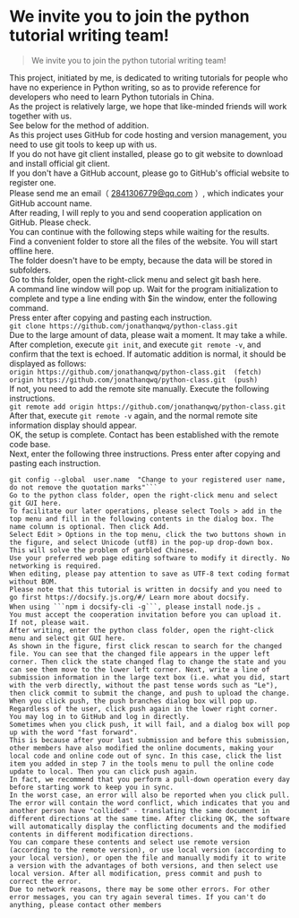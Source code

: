 # We invite you to join the python tutorial writing team!

> We invite you to join the python tutorial writing team!

This project, initiated by me, is dedicated to writing tutorials for people who have no experience in Python writing, so as to provide reference for developers who need to learn Python tutorials in China.  
As the project is relatively large, we hope that like-minded friends will work together with us.  
See below for the method of addition.  
As this project uses GitHub for code hosting and version management, you need to use git tools to keep up with us.  
If you do not have git client installed, please go to git website to download and install official git client.  
If you don't have a GitHub account, please go to GitHub's official website to register one.  
Please send me an email（ 2841306779@qq.com ）, which indicates your GitHub account name.  
After reading, I will reply to you and send cooperation application on GitHub. Please check.  
You can continue with the following steps while waiting for the results.  
Find a convenient folder to store all the files of the website. You will start offline here.  
The folder doesn't have to be empty, because the data will be stored in subfolders.  
Go to this folder, open the right-click menu and select git bash here.  
A command line window will pop up. Wait for the program initialization to complete and type a line ending with $in the window, enter the following command.  
Press enter after copying and pasting each instruction.  
```git clone https://github.com/jonathanqwq/python-class.git```  
Due to the large amount of data, please wait a moment. It may take a while.  
After completion, execute ```git init```, and execute ```git remote -v```, and confirm that the text is echoed. If automatic addition is normal, it should be displayed as follows:  
```origin https://github.com/jonathanqwq/python-class.git  (fetch)```  
```origin https://github.com/jonathanqwq/python-class.git  (push)```  
If not, you need to add the remote site manually. Execute the following instructions.  
```git remote add origin https://github.com/jonathanqwq/python-class.git```  
After that, execute ```git remote -v``` again, and the normal remote site information display should appear.  
OK, the setup is complete. Contact has been established with the remote code base.  
Next, enter the following three instructions. Press enter after copying and pasting each instruction.  
```git config --global  user.email  "Change to your registered email, do not remove the quotation marks"  
git config --global  user.name  "Change to your registered user name, do not remove the quotation marks"```  
Go to the python class folder, open the right-click menu and select git GUI here.  
To facilitate our later operations, please select Tools > add in the top menu and fill in the following contents in the dialog box. The name column is optional. Then click Add.  
Select Edit > Options in the top menu, click the two buttons shown in the figure, and select Unicode (utf8) in the pop-up drop-down box. This will solve the problem of garbled Chinese.  
Use your preferred web page editing software to modify it directly. No networking is required.  
When editing, please pay attention to save as UTF-8 text coding format without BOM.  
Please note that this tutorial is written in docsify and you need to go first https://docsify.js.org/#/ Learn more about docsify.  
When using ```npm i docsify-cli -g```, please install node.js 。  
You must accept the cooperation invitation before you can upload it. If not, please wait.  
After writing, enter the python class folder, open the right-click menu and select git GUI here.  
As shown in the figure, first click rescan to search for the changed file. You can see that the changed file appears in the upper left corner. Then click the state changed flag to change the state and you can see them move to the lower left corner. Next, write a line of submission information in the large text box (i.e. what you did, start with the verb directly, without the past tense words such as "Le"), then click commit to submit the change, and push to upload the change.  
When you click push, the push branches dialog box will pop up. Regardless of the user, click push again in the lower right corner.  
You may log in to GitHub and log in directly.  
Sometimes when you click push, it will fail, and a dialog box will pop up with the word "fast forward".  
This is because after your last submission and before this submission, other members have also modified the online documents, making your local code and online code out of sync. In this case, click the list item you added in step 7 in the tools menu to pull the online code update to local. Then you can click push again.  
In fact, we recommend that you perform a pull-down operation every day before starting work to keep you in sync.  
In the worst case, an error will also be reported when you click pull. The error will contain the word conflict, which indicates that you and another person have "collided" - translating the same document in different directions at the same time. After clicking OK, the software will automatically display the conflicting documents and the modified contents in different modification directions.  
You can compare these contents and select use remote version (according to the remote version), or use local version (according to your local version), or open the file and manually modify it to write a version with the advantages of both versions, and then select use local version. After all modification, press commit and push to correct the error.  
Due to network reasons, there may be some other errors. For other error messages, you can try again several times. If you can't do anything, please contact other members  